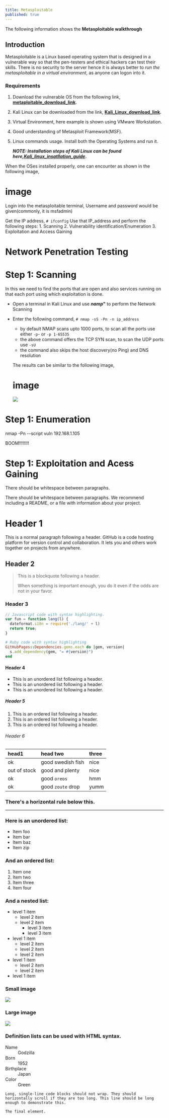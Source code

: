 ```yaml
---
title: Metasploitable
published: true
---
```

The following information shows the **Metasploitable walkthrough**

## [](#header-2)Introduction

   Metasploitable is a Linux based operating system that is designed in a vulnerable way so that the pen-testers and ethical hackers can test their skills. There is no security to the server hence it is always better to _run the metasploitable in a virtual environment_, as anyone can logon into it.
  
### [](#header-3)Requirements
  
   1. Download the vulnerable OS from the following link, **[metaploitable_download_link](https://sourceforge.net/projects/metasploitable/files/Metasploitable2/).**
   2. Kali Linux can be downloaded from the link, **[Kali_Linux_download_link](https://www.kali.org/).**
   3. Virtual Environment, here example is shown using VMware Workstation.
   4. Good understanding of Metasploit Framework(MSF).
   5. Linux commands usage.
       Install both the Operating Systems and run it.
      
      **_NOTE: Installation steps of Kali Linux can be found here,[Kali_linux_insatllation_guide](another_page)_.**
      
   When the OSes installed properly, one can encounter as shown in the following image,
   

# [](#header-1) image 
   
   
   Login into the metasploitable terminal, Username and password would be given(commonly, it is msfadmin)
     
   Get the IP address, `# ifconfig`
   Use that IP_address and perform the following steps: 
        1. Scanning
        2. Vulnerability identification/Enumeration
        3. Exploitation and Access Gaining 

# [](#header-1) Network Penetration Testing

# [](#header-1)Step 1: Scanning 
   
   In this we need to find the ports that are open and also services running on that each port using which exploitation is done.

   * Open a terminal in Kali Linux and use **_namp_"** to perform the Network Scanning
   * Enter the following command, `# nmap -sS -Pn -n ip_address`
     - by default NMAP scans upto 1000 ports, to scan all the ports use either `-p`- or `-p 1-65535`
     - the above command offers the TCP SYN scan, to scan the UDP ports use `-sU`
     - the command also skips the host discovery(no Ping) and DNS resolution
            
      The results can be similar to the following image,
      
      # [](#header-1) image 
         
        ![](https://assets-cdn.github.com/images/icons/emoji/octocat.png)



# [](#header-1)Step 1: Enumeration

nmap -Pn --script vuln 192.168.1.105

   BOOM!!!!!!!!

# [](#header-1)Step 1: Exploitation and Acess Gaining

There should be whitespace between paragraphs.

There should be whitespace between paragraphs. We recommend including a README, or a file with information about your project.

# [](#header-1)Header 1

This is a normal paragraph following a header. GitHub is a code hosting platform for version control and collaboration. It lets you and others work together on projects from anywhere.

## [](#header-2)Header 2

> This is a blockquote following a header.
>
> When something is important enough, you do it even if the odds are not in your favor.

### [](#header-3)Header 3

```js
// Javascript code with syntax highlighting.
var fun = function lang(l) {
  dateformat.i18n = require('./lang/' + l)
  return true;
}
```

```ruby
# Ruby code with syntax highlighting
GitHubPages::Dependencies.gems.each do |gem, version|
  s.add_dependency(gem, "= #{version}")
end
```

#### [](#header-4)Header 4

*   This is an unordered list following a header.
*   This is an unordered list following a header.
*   This is an unordered list following a header.

##### [](#header-5)Header 5

1.  This is an ordered list following a header.
2.  This is an ordered list following a header.
3.  This is an ordered list following a header.

###### [](#header-6)Header 6

| head1        | head two          | three |
|:-------------|:------------------|:------|
| ok           | good swedish fish | nice  |
| out of stock | good and plenty   | nice  |
| ok           | good `oreos`      | hmm   |
| ok           | good `zoute` drop | yumm  |

### There's a horizontal rule below this.

* * *

### Here is an unordered list:

*   Item foo
*   Item bar
*   Item baz
*   Item zip

### And an ordered list:

1.  Item one
1.  Item two
1.  Item three
1.  Item four

### And a nested list:

- level 1 item
  - level 2 item
  - level 2 item
    - level 3 item
    - level 3 item
- level 1 item
  - level 2 item
  - level 2 item
  - level 2 item
- level 1 item
  - level 2 item
  - level 2 item
- level 1 item

### Small image

![](https://assets-cdn.github.com/images/icons/emoji/octocat.png)

### Large image

![](https://guides.github.com/activities/hello-world/branching.png)


### Definition lists can be used with HTML syntax.

<dl>
<dt>Name</dt>
<dd>Godzilla</dd>
<dt>Born</dt>
<dd>1952</dd>
<dt>Birthplace</dt>
<dd>Japan</dd>
<dt>Color</dt>
<dd>Green</dd>
</dl>

```
Long, single-line code blocks should not wrap. They should horizontally scroll if they are too long. This line should be long enough to demonstrate this.
```

```
The final element.
```
